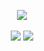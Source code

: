 <p align="center" width="100%">
<img src="https://github-profile-trophy.vercel.app/?username=criske&theme=darkhub&margin-w=8*no-bg=true"/> 
<br/><br/>
  <img src="https://github-readme-stats.vercel.app/api?username=criske&show_icons=true&locale=en&theme=darkhub&no-bg=true"/>
  <img src="https://github-readme-stats.vercel.app/api/top-langs/?username=criske&layout=compact"/>
</p>
